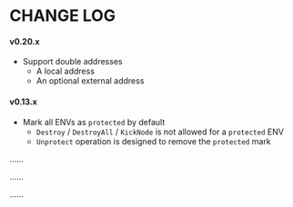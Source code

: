 # CHANGE LOG

#### v0.20.x

- Support double addresses
  - A local address
  - An optional external address

#### v0.13.x

- Mark all ENVs as `protected` by default
  - `Destroy` / `DestroyAll` / `KickNode` is not allowed for a `protected` ENV
  - `Unprotect` operation is designed to remove the `protected` mark

......

......

......
